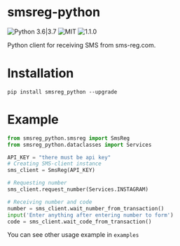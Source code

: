 # smsreg-python

![Python 3.6|3.7](https://img.shields.io/badge/python-3.6%20%7C%203.7-blue.svg) 
![MIT](https://img.shields.io/pypi/l/smsreg-python.svg) 
![1.1.0](https://img.shields.io/pypi/v/smsreg-python.svg) 

Python client for receiving SMS from sms-reg.com.

# Installation 

`pip install smsreg_python --upgrade`

# Example

```python
from smsreg_python.smsreg import SmsReg
from smsreg_python.dataclasses import Services

API_KEY = "there must be api key"
# Creating SMS-client instance
sms_client = SmsReg(API_KEY)

# Requesting number
sms_client.request_number(Services.INSTAGRAM)

# Receiving number and code
number = sms_client.wait_number_from_transaction()
input('Enter anything after entering number to form')
code = sms_client.wait_code_from_transaction()

```

You can see other usage example in `examples`
